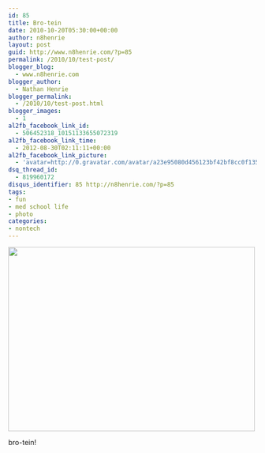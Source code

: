 ```yaml
---
id: 85
title: Bro-tein
date: 2010-10-20T05:30:00+00:00
author: n8henrie
layout: post
guid: http://www.n8henrie.com/?p=85
permalink: /2010/10/test-post/
blogger_blog:
  - www.n8henrie.com
blogger_author:
  - Nathan Henrie
blogger_permalink:
  - /2010/10/test-post.html
blogger_images:
  - 1
al2fb_facebook_link_id:
  - 506452318_10151133655072319
al2fb_facebook_link_time:
  - 2012-08-30T02:11:11+00:00
al2fb_facebook_link_picture:
  - 'avatar=http://0.gravatar.com/avatar/a23e95080d456123bf42bf8cc0f13519?s=96&amp;d=wavatar&amp;r=PG'
dsq_thread_id:
  - 819960172
disqus_identifier: 85 http://n8henrie.com/?p=85
tags:
- fun
- med school life
- photo
categories:
- nontech
---
```

<div>
  <a href="{{ site.url }}/uploads/2012/09/p4781.jpg.scaled5001.jpg"><img src="{{ site.url }}/uploads/2012/09/p4781.jpg.scaled5001.jpg" width="500" height="373" /></a> 
  
  <p>
    bro-tein!
  </p>
</div>

<div>
</div>